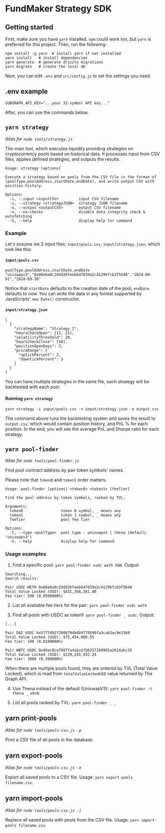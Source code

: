 # FundMaker Strategy SDK

## Getting started

First, make sure you have `yarn` installed. `npm` could work too, but `yarn` is preferred for this project. Then, run the following:

```
npm install -g yarn  # install yarn if not installed
yarn install   # install dependencies
yarn generate  # generate drizzle migrations
yarn migrate   # create the local db
```

Next, you can edit `.env` and `src/config.js` to set the settings you need.

## .env example
```
SUBGRAPH_API_KEY="...your 32-symbol API key..."
```

After, you can use the commands below.

## `yarn strategy`

_Alias for `node tools/strategy.js`_

The main tool, which executes liquidity providing strategies on cryptocurrency pools based on historical data. It processes input from CSV files, applies defined strategies, and outputs the results.

```
Usage: strategy [options]

Execute a strategy based on pools from the CSV file in the format of (poolType,poolAddress,startDate,endDate), and write output CSV with position history.

Options:
  -i, --input <inputCSV>         input CSV filename
  -s, --strategy <strategyJSON>  strategy JSON filename
  -o, --output <outputCSV>       output CSV filename
  -n, --no-checks                disable data integrity check & autofetching
  -h, --help                     display help for command
```

### Example

Let's assume we 2 input files: `input/pools.csv`, `input/strategy.json`, which look like this:

#### `input/pools.csv`

```
poolType,poolAddress,startDate,endDate
"uniswapv3","0x88e6a0c2ddd26feeb64f039a2c41296fcb3f5640","2024-09-01","2024-09-30"
```

Notice that `startDate` defaults to the creation date of the pool, `endDate` defaults to now. You can write the data in any format supported by JavaScripts' `new Date()` constructor.

#### `input/strategy.json`

```
[
  {
    "strategyName": "Strategy 1",
    "hoursCheckOpen": [11, 21],
    "volatilityThreshold": 20,
    "hoursCheckClose": [10],
    "positionOpenDays": 3,
    "priceRange": {
      "uptickPercent": 2,
      "downtickPercent": 3
    }
  }
]
```

You can have multiple strategies in the same file, each strategy will be backtested with each pool.

#### Running `yarn strategy`

`yarn strategy -i input/pools.csv -s input/strategy.json -o output.csv`

The command above runs the backtesting system and saves the result to `output.csv`, which would contain position history, and PnL % for each position. In the end, you will see the average PnL and Sharpe ratio for each strategy.

## `yarn pool-finder`

_Alias for `node tools/pool-finder.js`_

Find pool contract address by pair token symbols' names.

Please note that `token0` and  `token1` order matters.

```
Usage: pool-finder [options] <token0> <token1> [feeTier]

Find the pool address by token symbols, ranked by TVL.

Arguments:
  token0                 token 0 symbol, _ means any
  token1                 token 1 symbol, _ means any
  feeTier                pool fee tier

Options:
  -t, --type <poolType>  pool type - uniswapv3 | thena (default: "uniswapv3")
  -h, --help             display help for command
```

### Usage examples

1. Find a specific pool: `yarn pool-finder usdc weth 500`. Output:
```
Searching...
Search results:

Pair USDC WETH 0x88e6a0c2ddd26feeb64f039a2c41296fcb3f5640
Total Value Locked (USD): $431,368,361.80
Fee tier: 500 (0.0500000%)
```

2. List all available fee tiers for the pair: `yarn pool-finder usdc weth`

3. Find all pools with USDC as token1: `yarn pool-finder _ usdc`. Output:
```
[...]

Pair DAI USDC 0x5777d92f208679db4b9778590fa3cab3ac9e2168
Total Value Locked (USD): $75,454,086.55
Fee tier: 100 (0.0100000%)

Pair WBTC USDC 0x99ac8ca7087fa4a2a1fb6357269965a2014abc35
Total Value Locked (USD): $129,145,952.24
Fee tier: 3000 (0.300000%)
```

When there are multiple pools found, they are ordered by TVL (Total Value Locked), which is read from `totalValueLockedUSD` value returned by The Graph API.

4. Use Thena instead of the default (UniswapV3): `yarn pool-finder -t thena _ wbnb`

5. List all pools ranked by TVL: `yarn pool-finder _ _`

## yarn print-pools

_Alias for `node tools/pools-csv.js -p`_

Print a CSV file of all pools in the database.

## yarn export-pools

_Alias for `node tools/pools-csv.js -e`_

Export all saved pools to a CSV file. Usage: `yarn export-pools filename.csv`.

## yarn import-pools

_Alias for `node tools/pools-csv.js -i`_

Replace all saved pools with pools from the CSV file. Usage: `yarn import-pools filename.csv`.
